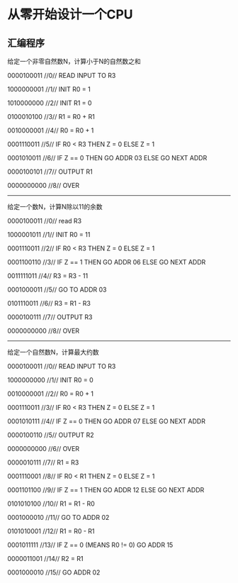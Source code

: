 从零开始设计一个CPU
====

汇编程序
------

给定一个非零自然数N，计算小于N的自然数之和

0000100011 //0// READ INPUT TO R3

1000000001 //1// INIT R0 = 1

1010000000 //2// INIT R1 = 0

0100010100 //3// R1 = R0 + R1  

0010000001 //4// R0 = R0 + 1

0001110011 //5// IF R0 < R3 THEN Z = 0 ELSE Z = 1

0001010011 //6// IF Z == 0  THEN GO ADDR 03 ELSE GO NEXT ADDR

0000100101 //7// OUTPUT R1

0000000000 //8// OVER

------------------------------

给定一个数N，计算N除以11的余数

0000100011 //0// read R3

1000001011 //1// INIT R0 = 11

0001110011 //2// IF R0 < R3 THEN Z = 0 ELSE Z = 1

0001100110 //3// IF Z == 1  THEN GO ADDR 06 ELSE GO NEXT ADDR

0011111011 //4// R3 = R3 - 11

0001000011 //5// GO TO ADDR 03 

0101110011 //6// R3 = R1 - R3 

0000100111 //7// OUTPUT R3

0000000000 //8// OVER

------------------------------

给定一个自然数N，计算最大约数

0000100011 //0// READ INPUT TO R3

1000000000 //1// INIT R0 = 0

0010000001 //2// R0 = R0 + 1

0001110011 //3// IF R0 < R3 THEN Z = 0 ELSE Z = 1

0001010111 //4// IF Z == 0  THEN GO ADDR 07 ELSE GO NEXT ADDR

0000100110 //5// OUTPUT R2

0000000000 //6// OVER

0000010111 //7// R1 = R3

0001110001 //8// IF R0 < R1 THEN Z = 0 ELSE Z = 1

0001101100 //9// IF Z == 1  THEN GO ADDR 12 ELSE GO NEXT ADDR

0101010100 //10// R1 = R1 - R0

0001000010 //11// GO TO ADDR 02 

0101010001 //12// R1 = R0 - R1

0001011111 //13// IF Z == 0 (MEANS R0 != 0) GO ADDR 15

0000011001 //14// R2 = R1

0001000010 //15// GO ADDR 02 
 
